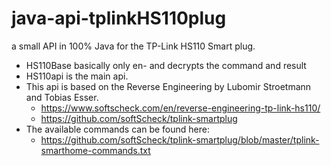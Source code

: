 # java-api-tplinkHS110plug
a small API in 100% Java for the TP-Link HS110 Smart plug.

* HS110Base basically only en- and decrypts the command and result
* HS110api is the main api.
* This api is based on the Reverse Engineering by Lubomir Stroetmann and Tobias Esser.
  * https://www.softscheck.com/en/reverse-engineering-tp-link-hs110/
  * https://github.com/softScheck/tplink-smartplug
* The available commands can be found here:
  * https://github.com/softScheck/tplink-smartplug/blob/master/tplink-smarthome-commands.txt
